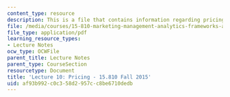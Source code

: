 ```yaml
---
content_type: resource
description: This is a file that contains information regarding pricing.
file: /media/courses/15-810-marketing-management-analytics-frameworks-and-applications-fall-2015/af93b992c0c358d2957cc8be6710dedb_MIT15_810F15_L10_Pricing.pdf
file_type: application/pdf
learning_resource_types:
- Lecture Notes
ocw_type: OCWFile
parent_title: Lecture Notes
parent_type: CourseSection
resourcetype: Document
title: 'Lecture 10: Pricing - 15.810 Fall 2015'
uid: af93b992-c0c3-58d2-957c-c8be6710dedb
---
```

